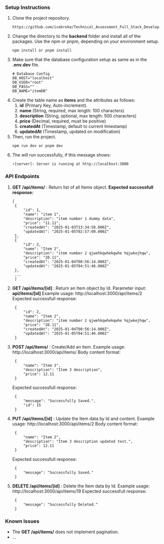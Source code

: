 ### Setup Instructions
1. Clone the project repository.
    ```
    https://github.com/icebroke/Technical_Assessment_Full_Stack_Developer_1.git
    ```
2. Change the directory to the **backend** folder and install all of the packages. Use the npm or pnpm, depending on your environment setup.
    ```
    npm install or pnpm install
    ```
3. Make sure that the database configuration setup as same as in the **.env.dev** file.
    ```
    # Database Config
    DB_HOST="localhost"
    DB_USER="root"
    DB_PASS=""
    DB_NAME="itemDB"
    ```
4. Create the table name as **items** and the attributes as follows:
   1. **id** (Primary Key, Auto-increment).
   2. **name** (String, required, max length: 100 characters)
   3. **description** (String, optional, max length: 500 characters)
   4. **price** (Decimal, required, must be positive)
   5. **createdAt** (Timestamp, default to current timestamp)
   6. **updatedAt** (Timestamp, updated on modification)
5. Then, run the project.
    ```
    npm run dev or pnpm dev
    ```
6. The will run successfully, if this message shows:
    ```
    ⚡️[server]: Server is running at http://localhost:3000
    ```

### API Endpoints
1. **GET /api/items/** : Return list of all Items object.
   **Expected successfull response:**
   ```
   [
    {
        "id": 1,
        "name": "item 1",
        "description": "item number 1 dummy data",
        "price": "11.11",
        "createdAt": "2025-01-03T13:34:58.000Z",
        "updatedAt": "2025-01-05T02:57:00.000Z"
    },
    {
        "id": 2,
        "name": "Item 2",
        "description": "item number 2 qjwehkqwhekqwhe hqjwkejhqw",
        "price": "20.11",
        "createdAt": "2025-01-04T00:56:14.000Z",
        "updatedAt": "2025-01-05T04:51:46.000Z"
    },
    ...
    ]
   ```
2. **GET /api/items/[id]** : Return an Item object by Id.
   Parameter input: **api/items/[id]**
   Example usage: http://localhost:3000/api/items/2
   Expected successfull response:
   ```
    {
        "id": 2,
        "name": "Item 2",
        "description": "item number 2 qjwehkqwhekqwhe hqjwkejhqw",
        "price": "20.11",
        "createdAt": "2025-01-04T00:56:14.000Z",
        "updatedAt": "2025-01-05T04:51:46.000Z"
    }
   ```
3. **POST /api/items/** : Create/Add an item.
   Example usage: http://localhost:3000/api/items/
   Body content format:
   ```
    {
        "name": "Item 3",
        "description": "Item 3 description",
        "price": 12.11
    }
   ```
   Expected successfull response:
   ```
    {
        "message": "Successfully Saved.",
        "id": 15
    }
   ```
4. **PUT /api/items/[id]** : Update the Item data by Id and content.
   Example usage: http://localhost:3000/api/items/2
   Body content format:
   ```
    {
        "name": "Item 2",
        "description": "Item 3 description updated test.",
        "price": 12.11
    }
   ```
   Expected successfull response:
   ```
    {
        "message": "Successfully Saved."
    }
   ```
5. **DELETE /api/items/[id]** : Delete the Item data by Id.
   Example usage: http://localhost:3000/api/items/19
   Expected successfull response:
   ```
    {
        "message": "Successfully Deleted."
    }
   ```

### Known Issues
- The **GET /api/items/** does not implement pagination.
- ...